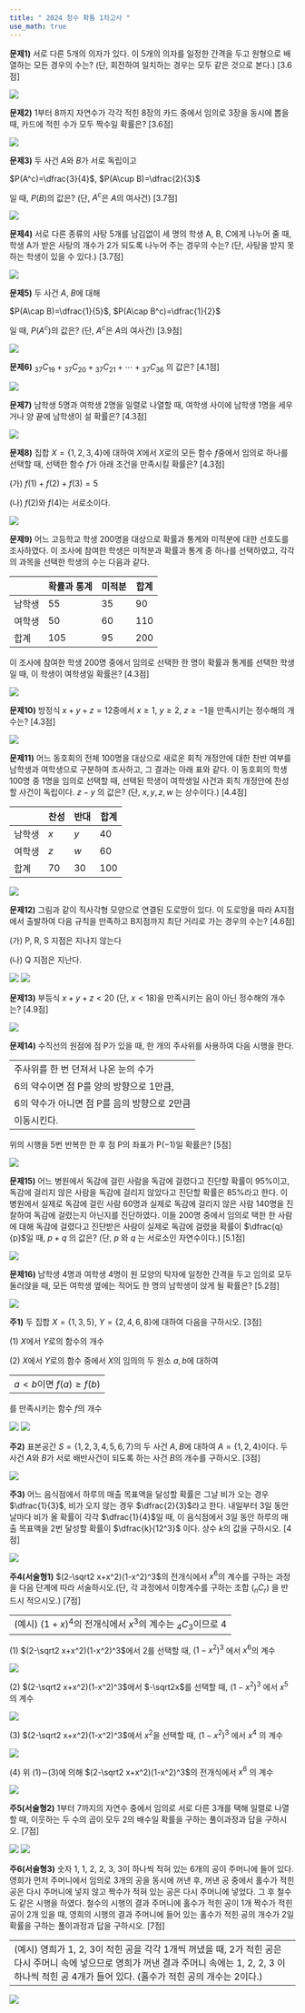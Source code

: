 ```yaml
---
title: " 2024 청수 확통 1차고사 "
use_math: true
---
```


**문제1)** 서로 다른 5개의 의자가 있다. 이 5개의 의자를 일정한 간격을 두고 원형으로 배열하는 모든 경우의 수는? (단, 회전하여 일치하는 경우는 모두 같은 것으로 본다.) [3.6점] 

<img src="/assets/Pasted image 20240430101933.png"/>

**문제2)** 1부터 8까지 자연수가 각각 적힌 8장의 카드 중에서 임의로 3장을 동시에 뽑을 때, 카드에 적힌 수가 모두 짝수일 확률은? [3.6점]

<img src="/assets/Pasted image 20240430101942.png"/>

**문제3)** 두 사건 $A$와 $B$가 서로 독립이고

$P(A^c)=\dfrac{3}{4}$, $P(A\cup B)=\dfrac{2}{3}$

일 때, $P(B)$의 값은? (단, $A^c$은 $A$의 여사건) [3.7점]

<img src="/assets/Pasted image 20240430101954.png"/>

**문제4)** 서로 다른 종류의 사탕 5개를 남김없이 세 명의 학생 A, B, C에게 나누어 줄 때, 학생 A가 받은 사탕의 개수가 2가 되도록 나누어 주는 경우의 수는? (단, 사탕을 받지 못하는 학생이 있을 수 있다.) [3.7점]

<img src="/assets/Pasted image 20240430102002.png"/>

**문제5)** 두 사건 $A$, $B$에 대해

$P(A\cap B)=\dfrac{1}{5}$, $P(A\cap B^c)=\dfrac{1}{2}$

일 때, $P(A^c)$의 값은? (단, $A^c$은 $A$의 여사건) [3.9점]

<img src="/assets/Pasted image 20240430102014.png"/>


**문제6)** ${_3}{_7}C{_1}{_9}+{_3}{_7}C{_2}{_0}+{_3}{_7}C{_2}{_1}+\cdots+{_3}{_7}C{_3}{_6}$ 의 값은? [4.1점]

<img src="/assets/Pasted image 20240430102029.png"/>

**문제7)** 남학생 5명과 여학생 2명을 일렬로 나열할 때, 여학생 사이에 남학생 1명을 세우거나 양 끝에 남학생이 설 확률은? [4.3점]

<img src="/assets/Pasted image 20240430103102.png"/>

**문제8)** 집합 $X=\lbrace 1, 2, 3, 4\rbrace$에 대하여 $X$에서 $X$로의 모든 함수 $f$중에서 임의로 하나를 선택할 때, 선택한 함수 $f$가 아래 조건을 만족시킬 확률은? [4.3점]

(가) $f(1)+f(2)+f(3)=5$

(나) $f(2)$와 $f(4)$는 서로소이다.

<img src="/assets/Pasted image 20240430103111.png"/>

**문제9)** 어느 고등학교 학생 200명을 대상으로 확률과 통계와 미적분에 대한 선호도를 조사하였다. 이 조사에 참여한 학생은 미적분과 확률과 통계 중 하나를 선택하였고, 각각의 과목을 선택한 학생의 수는 다음과 같다.

||확률과 통계|미적분|합계|
|---|---|---|---|
|남학생|55|35|90|
|여학생|50|60|110|
|합계|105|95|200|

이 조사에 참여한 학생 200명 중에서 임의로 선택한 한 명이 확률과 통계를 선택한 학생일 때, 이 학생이 여학생일 확률은? [4.3점]

<img src="/assets/Pasted image 20240430103122.png"/>

**문제10)** 방정식 $x+y+z=12$중에서 $x\ge1$, $y\ge2$, $z\ge-1$을 만족시키는 정수해의 개수는? [4.3점] 

<img src="/assets/Pasted image 20240430103131.png"/>

**문제11)** 어느 동호회의 전체 100명을 대상으로 새로운 회칙 개정안에 대한 찬반 여부를 남학생과 여학생으로 구분하여 조사하고, 그 결과는 아래 표와 같다. 이 동호회의 학생 100명 중 1명을 임의로 선택할 때, 선택된 학생이 여학생일 사건과 회칙 개정안에 찬성할 사건이 독립이다. $z-y$ 의 값은? (단, $x, y, z, w$ 는 상수이다.) [4.4점]

||찬성|반대|합계|
|---|---|---|---|
|남학생|$x$|$y$|40|
|여학생|$z$|$w$|60|
|합계|70|30|100|

<img src="/assets/Pasted image 20240430103145.png"/>

**문제12)** 그림과 같이 직사각형 모양으로 연결된 도로망이 있다. 이 도로망을 따라 A지점에서 출발하여 다음 규칙을 만족하고 B지점까지 최단 거리로 가는 경우의 수는? [4.6점]

(가) P, R, S 지점은 지나지 않는다

(나) Q 지점은 지난다.


<img src="/assets/Pasted image 20240427135534.png"/>

<img src="/assets/Pasted image 20240430103200.png"/>


**문제13)** 부등식 $x+y+z<20$ (단, $x<18$)을 만족시키는 음이 아닌 정수해의 개수는? [4.9점]

<img src="/assets/Pasted image 20240430103216.png"/>

**문제14)** 수직선의 원점에 점 P가 있을 때, 한 개의 주사위를 사용하여 다음 시행을 한다.

||
|-|
|주사위를 한 번 던져서 나온 눈의 수가 |
|6의 약수이면 점 P를 양의 방향으로 1만큼,|
|6의 약수가 아니면 점 P를 음의 방향으로 2만큼|
|이동시킨다.|

위의 시행을 5번 반복한 한 후 점 P의 좌표가 P$(-1)$일 확률은? [5점]

<img src="/assets/Pasted image 20240430103226.png"/>

**문제15)** 어느 병원에서 독감에 걸린 사람을 독감에 걸렸다고 진단할 확률이 95$\%$이고, 독감에 걸리지 않은 사람을 독감에 걸리지 않았다고 진단할 확률은 85$\%$라고 한다. 이 병원에서 실제로 독감에 걸린 사람 60명과 실제로 독감에 걸리지 않은 사람 140명을 진찰하여 독감에 걸렸는지 아닌지를 진단하였다. 이들 200명 중에서 임의로 택한 한 사람에 대해 독감에 걸렸다고 진단받은 사람이 실제로 독감에 걸렸을 확률이 $\dfrac{q}{p}$일 때, $p+q$ 의 값은? (단, $p$ 와 $q$ 는 서로소인 자연수이다.) [5.1점] 

<img src="/assets/Pasted image 20240430103235.png"/>


**문제16)** 남학생 4명과 여학생 4명이 원 모양의 탁자에 일정한 간격을 두고 임의로 모두 둘러앉을 때, 모든 여학생 옆에는 적어도 한 명의 남학생이 앉게 될 확률은? [5.2점]

<img src="/assets/Pasted image 20240430103248.png"/>

**주1)** 두 집합 $X=\lbrace 1, 3, 5\rbrace$, $Y=\lbrace 2, 4, 6, 8\rbrace$에 대하여 다음을 구하시오. [3점]

(1) $X$에서 $Y$로의 함수의 개수

(2) $X$에서 $Y$로의 함수 중에서 $X$의 임의의 두 원소 $a, b$에 대하여 

||
|-|
|$a<b$이면 $f(a)\ge f(b)$|

를 만족시키는 함수 $f$의 개수

<img src="/assets/Pasted image 20240430103305.png"/>

<img src="/assets/Pasted image 20240430103311.png"/>


**주2)** 표본공간 $S=\lbrace 1, 2, 3, 4, 5, 6, 7\rbrace$의 두 사건 $A, B$에 대하여 $A=\lbrace 1, 2, 4\rbrace$이다. 두 사건 $A$와 $B$가 서로 배반사건이 되도록 하는 사건 $B$의 개수를 구하시오. [3점]

<img src="/assets/Pasted image 20240430103318.png"/>


**주3)** 어느 음식점에서 하루의 매출 목표액을 달성할 확률은 그날 비가 오는 경우 $\dfrac{1}{3}$, 비가 오지 않는 경우 $\dfrac{2}{3}$라고 한다. 내일부터 3일 동안 날마다 비가 올 확률이 각각 $\dfrac{1}{4}$일 때, 이 음식점에서 3일 동안 하루의 매출 목표액을 2번 달성할 확률이 $\dfrac{k}{12^3}$ 이다. 상수 $k$의 값을 구하시오. [4점]

<img src="/assets/Pasted image 20240430103329.png"/>


**주4(서술형1)** $(2-\sqrt2 x+x^2)(1-x^2)^3$의 전개식에서 $x^6$의 계수를 구하는 과정을 다음 단계에 따라 서술하시오.(단, 각 과정에서 이항계수를 구하는 조합 (${_n}C{_r}$) 을 반드시 적으시오.) [7점]

|   |
|---|
|(예시) $(1+x)^4$의 전개식에서 $x^3$의 계수는 ${_4}C{_3}$이므로 4|

(1) $(2-\sqrt2 x+x^2)(1-x^2)^3$에서 2를 선택할 때, $(1-x^2)^3$ 에서 $x^6$의 계수

<img src="/assets/Pasted image 20240430103338.png"/>

(2) $(2-\sqrt2 x+x^2)(1-x^2)^3$에서 $-\sqrt2x$를 선택할 때, $(1-x^2)^3$ 에서 $x^5$ 의 계수

<img src="/assets/Pasted image 20240430103346.png"/>

(3) $(2-\sqrt2 x+x^2)(1-x^2)^3$에서 $x^2$을 선택할 때, $(1-x^2)^3$ 에서 $x^4$ 의 계수

<img src="/assets/Pasted image 20240430103353.png"/>

(4) 위 (1)∼(3)에 의해 $(2-\sqrt2 x+x^2)(1-x^2)^3$의 전개식에서 $x^6$ 의 계수

<img src="/assets/Pasted image 20240430103359.png"/>

**주5(서술형2)** 1부터 7까지의 자연수 중에서 임의로 서로 다른 3개를 택해 일렬로 나열할 때, 이웃하는 두 수의 곱이 모두 2의 배수일 확률을 구하는 풀이과정과 답을 구하시오. [7점]

<img src="/assets/Pasted image 20240430103410.png"/>

<img src="/assets/Pasted image 20240430103418.png"/>


**주6(서술형3)** 숫자 1, 1, 2, 2, 3, 3이 하나씩 적혀 있는 6개의 공이 주머니에 들어 있다. 영희가 먼저 주머니에서 임의로 3개의 공을 동시에 꺼낸 후, 꺼낸 공 중에서 홀수가 적힌 공은 다시 주머니에 넣지 않고 짝수가 적혀 있는 공은 다시 주머니에 넣었다. 그 후 철수도 같은 시행을 하였다. 철수의 시행의 결과 주머니에 홀수가 적힌 공이 1개 짝수가 적힌 공이 2개 있을 때, 영희의 시행의 결과 주머니에 들어 있는 홀수가 적힌 공의 개수가 2일 확률을 구하는 풀이과정과 답을 구하시오. [7점]

||
|-|
|(예시) 영희가 1, 2, 3이 적힌 공을 각각 1개씩 꺼냈을 때, 2가 적힌 공은 다시 주머니 속에 넣으므로 영희가 꺼낸 결과 주머니 속에는 1, 2, 2, 3 이 하나씩 적힌 공 4개가 들어 있다. (홀수가 적힌 공의 개수는 2이다.)|

<img src="/assets/Pasted image 20240430103429.png"/>